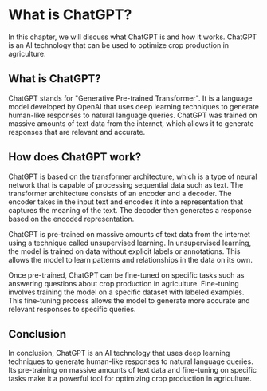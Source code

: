 What is ChatGPT?
==================================================

In this chapter, we will discuss what ChatGPT is and how it works. ChatGPT is an AI technology that can be used to optimize crop production in agriculture.

What is ChatGPT?
----------------

ChatGPT stands for "Generative Pre-trained Transformer". It is a language model developed by OpenAI that uses deep learning techniques to generate human-like responses to natural language queries. ChatGPT was trained on massive amounts of text data from the internet, which allows it to generate responses that are relevant and accurate.

How does ChatGPT work?
----------------------

ChatGPT is based on the transformer architecture, which is a type of neural network that is capable of processing sequential data such as text. The transformer architecture consists of an encoder and a decoder. The encoder takes in the input text and encodes it into a representation that captures the meaning of the text. The decoder then generates a response based on the encoded representation.

ChatGPT is pre-trained on massive amounts of text data from the internet using a technique called unsupervised learning. In unsupervised learning, the model is trained on data without explicit labels or annotations. This allows the model to learn patterns and relationships in the data on its own.

Once pre-trained, ChatGPT can be fine-tuned on specific tasks such as answering questions about crop production in agriculture. Fine-tuning involves training the model on a specific dataset with labeled examples. This fine-tuning process allows the model to generate more accurate and relevant responses to specific queries.

Conclusion
----------

In conclusion, ChatGPT is an AI technology that uses deep learning techniques to generate human-like responses to natural language queries. Its pre-training on massive amounts of text data and fine-tuning on specific tasks make it a powerful tool for optimizing crop production in agriculture.


